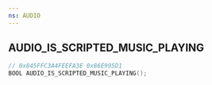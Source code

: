 ```yaml
---
ns: AUDIO
---
```

## AUDIO_IS_SCRIPTED_MUSIC_PLAYING

```c
// 0x845FFC3A4FEEFA3E 0x86E995D1
BOOL AUDIO_IS_SCRIPTED_MUSIC_PLAYING();
```

